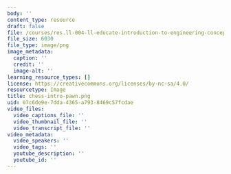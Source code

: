 ```yaml
---
body: ''
content_type: resource
draft: false
file: /courses/res.ll-004-ll-educate-introduction-to-engineering-concepts-spring-2022/chess-intro-pawn.png
file_size: 6030
file_type: image/png
image_metadata:
  caption: ''
  credit: ''
  image-alt: ''
learning_resource_types: []
license: https://creativecommons.org/licenses/by-nc-sa/4.0/
resourcetype: Image
title: chess-intro-pawn.png
uid: 07c6de9e-7dda-4365-a793-8469c57fcdae
video_files:
  video_captions_file: ''
  video_thumbnail_file: ''
  video_transcript_file: ''
video_metadata:
  video_speakers: ''
  video_tags: ''
  youtube_description: ''
  youtube_id: ''
---
```

